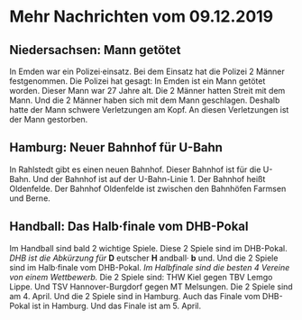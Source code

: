 #          Mehr Nachrichten vom 09.12.2019      


##                Niedersachsen:  Mann getötet            
In Emden war ein Polizei·einsatz. Bei dem Einsatz hat die Polizei 2 Männer festgenommen. Die Polizei hat gesagt: In Emden ist ein Mann getötet worden. Dieser Mann war 27 Jahre alt. Die 2 Männer hatten Streit mit dem Mann. Und die 2 Männer haben sich mit dem Mann geschlagen. Deshalb hatte der Mann schwere Verletzungen am Kopf. An diesen Verletzungen ist der Mann gestorben. 

##                Hamburg:  Neuer Bahnhof für U-Bahn            
In Rahlstedt gibt es einen neuen Bahnhof. Dieser Bahnhof ist für die U-Bahn. Und der Bahnhof ist auf der U-Bahn-Linie 1. Der Bahnhof heißt Oldenfelde. Der Bahnhof Oldenfelde ist zwischen den Bahnhöfen Farmsen und Berne. 

##                Handball:  Das Halb·finale vom DHB-Pokal            
Im Handball sind bald 2 wichtige Spiele. Diese 2 Spiele sind im DHB-Pokal.  *DHB ist die Abkürzung für*  **D** eutscher **H** andball· **b** und. Und die 2 Spiele sind im Halb·finale vom DHB-Pokal.  *Im Halbfinale sind die besten 4 Vereine von einem Wettbewerb.*  Die 2 Spiele sind: THW Kiel gegen TBV Lemgo Lippe. Und TSV Hannover-Burgdorf gegen MT Melsungen. Die 2 Spiele sind am 4. April. Und die 2 Spiele sind in Hamburg. Auch das Finale vom DHB-Pokal ist in Hamburg. Und das Finale ist am 5. April. 
